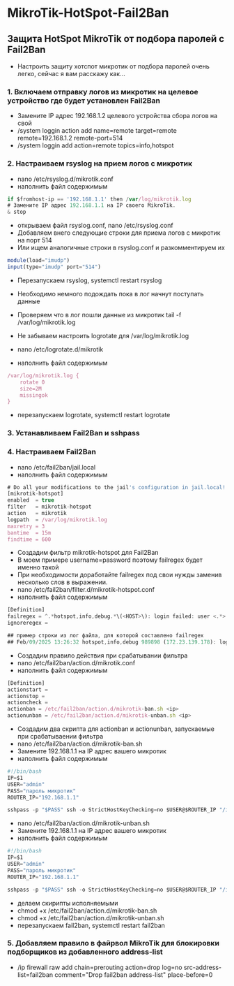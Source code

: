 # MikroTik-HotSpot-Fail2Ban

## Защита HotSpot MikroTik от подбора паролей с Fail2Ban
- Настроить защиту хотспот микротик от подбора паролей очень легко, сейчас я вам расскажу как...

### 1. Включаем отправку логов из микротик на целевое устройство где будет установлен Fail2Ban
  * Замените IP адрес 192.168.1.2 целевого устройства сбора логов на свой
  * /system loggin action add name=remote target=remote remote=192.168.1.2 remote-port=514
  * /system loggin add action=remote topics=info,hotspot
### 2. Настраиваем rsyslog на прием логов с микротик
  * nano /etc/rsyslog.d/mikrotik.conf
  * наполнить файл содержимым
```js
if $fromhost-ip == '192.168.1.1' then /var/log/mikrotik.log
# Замените IP адрес 192.168.1.1 на IP своего MikroTik.
& stop
```
  
  * открываем файл rsyslog.conf, nano /etc/rsyslog.conf
  * Добавляем внего следующие строки для приема логов с микротик на порт 514
  * Или ищем аналогичные строки в rsyslog.conf и разкомментируем их
```js
module(load="imudp")
input(type="imudp" port="514")
```

  * Перезапускаем rsyslog, systemctl restart rsyslog
  * Необходимо немного подождать пока в лог начнут поступать данные
  * Проверяем что в лог пошли данные из микротик tail -f /var/log/mikrotik.log
  
  * Не забываем настроить logrotate для /var/log/mikrotik.log
  * nano /etc/logrotate.d/mikrotik
  * наполнить файл содержимым
```js
/var/log/mikrotik.log {
    rotate 0
    size=2M
    missingok
}
```
* перезапускаем logrotate, systemctl restart logrotate

### 3. Устанавливаем Fail2Ban и sshpass 
### 4. Настраиваем Fail2Ban
  * nano /etc/fail2ban/jail.local
  * наполнить файл содержимым

```js
# Do all your modifications to the jail's configuration in jail.local!
[mikrotik-hotspot]
enabled  = true
filter   = mikrotik-hotspot
action   = mikrotik
logpath  = /var/log/mikrotik.log
maxretry = 3
bantime  = 15m
findtime = 600
```
* Создадим фильтр mikrotik-hotspot для Fail2Ban
* В моем примере username=password поэтому failregex будет именно такой
* При необходимости доработайте failregex под свои нужды заменив несколько слов в выражении.
* nano /etc/fail2ban/filter.d/mikrotik-hotspot.conf
* наполнить файл содержимым

```js
[Definition]
failregex = ^.*hotspot,info,debug.*\(<HOST>\): login failed: user <.*> not found.*$
ignoreregex =

## пример строки из лог файла, для которой составлено failregex
## Feb/09/2025 13:26:32 hotspot,info,debug 989898 (172.23.139.178): login failed: user <989898> not found
```
* Создадим правило действия при срабатывании фильтра
* nano /etc/fail2ban/action.d/mikrotik.conf
* наполнить файл содержимым

```js
[Definition]
actionstart =
actionstop =
actioncheck =
actionban = /etc/fail2ban/action.d/mikrotik-ban.sh <ip>
actionunban = /etc/fail2ban/action.d/mikrotik-unban.sh <ip>
```

* Создадим два скрипта для actionban и actionunban, запускаемые при срабатываении фильтра
* nano /etc/fail2ban/action.d/mikrotik-ban.sh
* Замените 192.168.1.1 на IP адрес вашего микротик
* наполнить файл содержимым

```js
#!/bin/bash
IP=$1
USER="admin"
PASS="пароль микротик"
ROUTER_IP="192.168.1.1"

sshpass -p "$PASS" ssh -o StrictHostKeyChecking=no $USER@$ROUTER_IP "/ip firewall address-list add address=$IP list=fail2ban"
```
* nano /etc/fail2ban/action.d/mikrotik-unban.sh
* Замените 192.168.1.1 на IP адрес вашего микротик
* наполнить файл содержимым

```js
#!/bin/bash
IP=$1
USER="admin"
PASS="пароль микротик"
ROUTER_IP="192.168.1.1"

sshpass -p "$PASS" ssh -o StrictHostKeyChecking=no $USER@$ROUTER_IP "/ip firewall address-list remove [find address=$IP list=fail2ban]"
```
* делаем скирипты исполняемыми
* chmod +x /etc/fail2ban/action.d/mikrotik-ban.sh
* chmod +x /etc/fail2ban/action.d/mikrotik-unban.sh
* перезапускаем fail2ban, systemctl restart fail2ban

### 5. Добавляем правило в файрвол MikroTik для блокировки подборщиков из добавленного address-list
* /ip firewall raw add chain=prerouting action=drop log=no src-address-list=fail2ban comment="Drop fail2ban address-list" place-before=0




